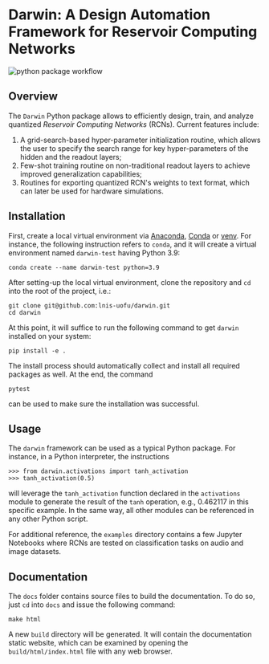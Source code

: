 # Darwin: A Design Automation Framework for Reservoir Computing Networks

![python package workflow](https://github.com/lnis-uofu/darwin/actions/workflows/python-package.yml/badge.svg)

## Overview
The `Darwin` Python package allows to efficiently design, train, and analyze quantized _Reservoir Computing Networks_ (RCNs). Current features include:
1. A grid-search-based hyper-parameter initialization routine, which allows the user to specify the search range for key hyper-parameters of the hidden and the readout layers;
2. Few-shot training routine on non-traditional readout layers to achieve improved generalization capabilities;
3. Routines for exporting quantized RCN's weights to text format, which can later be used for hardware simulations.

## Installation
First, create a local virtual environment via [Anaconda](https://www.anaconda.com/), [Conda](https://docs.conda.io/en/latest/) or [venv](https://docs.python.org/3/library/venv.html). For instance, the following instruction refers to `conda`, and it will create a virtual environment named `darwin-test` having Python 3.9:

    conda create --name darwin-test python=3.9

After setting-up the local virtual environment, clone the repository and `cd` into the root of the project, i.e.:

    git clone git@github.com:lnis-uofu/darwin.git
    cd darwin

At this point, it will suffice to run the following command to get `darwin` installed on your system:

    pip install -e .

The install process should automatically collect and install all required packages as well. At the end, the command

    pytest

can be used to make sure the installation was successful.

## Usage
The `darwin` framework can be used as a typical Python package. For instance, in a Python interpreter, the instructions

    >>> from darwin.activations import tanh_activation
    >>> tanh_activation(0.5)

will leverage the `tanh_activation` function declared in the `activations` module to generate the result of the `tanh` operation, e.g., 0.462117 in this specific example. In the same way, all other modules can be referenced in any other Python script.

For additional reference, the `examples` directory contains a few Jupyter Notebooks where RCNs are tested on classification tasks on audio and image datasets.

## Documentation
The `docs` folder contains source files to build the documentation. To do so, just `cd` into `docs` and issue the following command:

    make html

A new `build` directory will be generated. It will contain the documentation static website, which can be examined by opening the `build/html/index.html` file with any web browser.